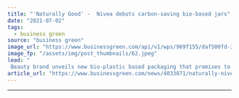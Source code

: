 ```yaml
---
title: "'Naturally Good' -  Nivea debuts carbon-saving bio-based jars"
date: "2021-07-02"
tags: 
  - business green
source: "business green"
image_url: "https://www.businessgreen.com/api/v1/wps/969f155/daf500fd-3836-4de3-879b-c7cac31aaaab/4/Naturally-Good-Face-Care-Day-and-Night-edited-version-2-185x114.jpeg"
image_fp: "/assets/img/post_thumbnails/62.jpeg"
lead: "
 Beauty brand unveils new bio-plastic based packaging that promises to cut the carbon footprint of its moisturizer jars by 60 per cent ..."
article_url: "https://www.businessgreen.com/news/4033871/naturally-nivea-debuts-carbon-saving-bio-jars"
---
```


---
